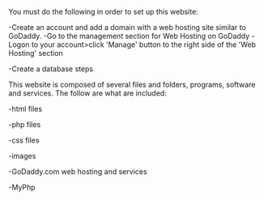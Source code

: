 You must do the following in order to set up this website:

-Create an account and add a domain with a web hosting site similar to GoDaddy.
-Go to the management section for Web Hosting on GoDaddy
-Logon to your account>click 'Manage' button to the right side of the 'Web Hosting' section 

-Create a database steps



This website is composed of several files and folders, programs, software and services. The follow are what are included:

-html files

-php files

-css files

-images

-GoDaddy.com web hosting and services

-MyPhp
